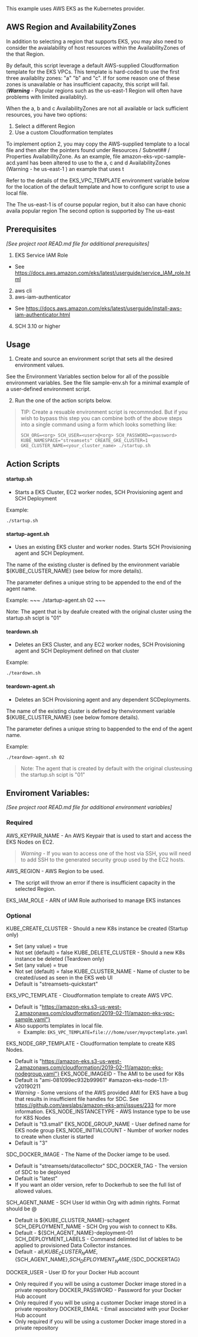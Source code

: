 
This example uses AWS EKS as the Kubernetes provider.

## AWS Region and AvailabilityZones

In addition to selecting a region that supports EKS, you may also need to consider the avaialability of host resources within the AvailabilityZones of the that Region.

By default, this script leverage a default AWS-supplied Cloudformation template for the EKS VPCs.  This template is hard-coded to use the first three availablity zones: "a" "b" and "c".  If for some reason one of these zones is unavailable or has insufficient capacity, this script will fail.  (***Warning*** - Popular regions such as the us-east-1 Region will often have problems with limited availablity).

When the a, b and c AvailabilityZones are not all available or lack sufficient resources, you have two options:
  1. Select a different Region
  2. Use a custom Cloudformation templates

To implement option 2, you may copy the AWS-supplied template to a local file and then alter the pointers found under Resources / Subnet## / Properties AvailabilityZone.  As an example, file amazon-eks-vpc-sample-acd.yaml has been altered to use to the a, c and d AvailabilityZones (Warning - he us-east-1 ) an example that uses t

Refer to the details of the EKS_VPC_TEMPLATE environment variable below for the location of the default template and how to configure script to use a local file.



The The us-east-1 is of course popular region, but it also can have chonic availa popular region
 The second option is supported by
The us-east



## Prerequisites

*[See project root READ.md file for additional prerequisites]*

1. EKS Service IAM Role
  - See https://docs.aws.amazon.com/eks/latest/userguide/service_IAM_role.html
2. aws cli
3. aws-iam-authenticator
  - See https://docs.aws.amazon.com/eks/latest/userguide/install-aws-iam-authenticator.html
4. SCH 3.10 or higher

## Usage

1. Create and source an environment script that sets all the desired environment values.

  See the Environment Variables section below for all of the possible environment variables. See the file sample-env.sh for a minimal example of a user-defined environment script.

2. Run the one of the action scripts below.

  > TIP: Create a resuable environment script is recommnded.  But if you wish to bypass this step you can combine both of the above steps into a single command using a form which looks something like:
  >  ~~~
  >  SCH_ORG=<org> SCH_USER=<user>@<org> SCH_PASSWORD=<password> KUBE_NAMESPACE="streamsets" CREATE_GKE_CLUSTER=1 GKE_CLUSTER_NAME=<your_cluster_name> ./startup.sh
  >  ~~~

## Action Scripts

#### startup.sh

  - Starts a EKS Cluster, EC2 worker nodes, SCH Provisioning agent and SCH Deployment   

  Example:
  ~~~
  ./startup.sh
  ~~~

#### startup-agent.sh <suffix>
  - Uses an existing EKS cluster and worker nodes.  Starts SCH Provisioning agent and SCH Deployment.  

  The name of the existing cluster is defined by the environment variable ${KUBE_CLUSTER_NAME} (see below for more details).

  The <suffix> parameter defines a unique string to be appended to the end of the agent name.

  Example:
    ~~~
    ./startup-agent.sh 02
    ~~~

   Note: The agent that is by deafule created with the original cluster using the startup.sh scipt is "01"

#### teardown.sh

   - Deletes an EKS Cluster, and any EC2 worker nodes, SCH Provisioning agent and SCH Deployment defined on that cluster   

   Example:
   ~~~
   ./teardown.sh
   ~~~

#### teardown-agent.sh <suffix>
  - Deletes an SCH Provisioning agent and any dependent SCDeployments.  

  The name of the existing cluster is defined by thenvironment variable ${KUBE_CLUSTER_NAME} (see below fomore details).

  The <suffix> parameter defines a unique string to bappended to the end of the agent name.

  Example:
   ~~~
   ./teardown-agent.sh 02
   ~~~

  > Note: The agent that is created by default with the original clusteusing the startup.sh scipt is "01"

## Enviroment Variables:

*[See project root READ.md file for additional environment variables]*


### Required

AWS_KEYPAIR_NAME - An AWS Keypair that is used to start and access the EKS Nodes on EC2.
> *Warning* - If you wan to access one of the host via SSH, you will need to add SSH to the generated security group used by the EC2 hosts.

AWS_REGION - AWS Region to be used.
- The script will throw an error if there is insufficient capacity in the selected Region.

EKS_IAM_ROLE - ARN of IAM Role authorised to manage EKS instances


### Optional

KUBE_CREATE_CLUSTER - Should a new K8s instance be created (Startup only)
  - Set (any value) = true
  - Not set (default) = false
KUBE_DELETE_CLUSTER - Should a new K8s instance be deleted (Teardown only)
  - Set (any value) = true
  - Not set (default) = false
KUBE_CLUSTER_NAME - Name of cluster to be created/used as seen in the EKS web UI
  - Default is "streamsets-quickstart"


EKS_VPC_TEMPLATE - Cloudformation template to create AWS VPC.
  - Default is "https://amazon-eks.s3-us-west-2.amazonaws.com/cloudformation/2019-02-11/amazon-eks-vpc-sample.yaml"}
  - Also supports templates in local file.
    - Example:
      `EKS_VPC_TEMPLATE=file:///home/user/myvpctemplate.yaml`

EKS_NODE_GRP_TEMPLATE - Cloudformation template to create K8S Nodes.
  - Default is "https://amazon-eks.s3-us-west-2.amazonaws.com/cloudformation/2019-02-11/amazon-eks-nodegroup.yaml"}
EKS_NODE_IMAGEID - The AMI to be used for K8s
  - Default is "ami-081099ec932b99961"  #amazon-eks-node-1.11-v20190211
  - *Warning* - Some versions of the AWS provided AMI for EKS have a bug that results in insufficient file handles for SDC.  See https://github.com/awslabs/amazon-eks-ami/issues/233 for more information.
EKS_NODE_INSTANCETYPE - AWS Instance type to be use for K8S Nodes
  - Default is "t3.small"
EKS_NODE_GROUP_NAME - User defined name for EKS node group
EKS_NODE_INITIALCOUNT - Number of worker nodes to create when cluster is started
  - Default is "3"

SDC_DOCKER_IMAGE - The Name of the Docker iamge to be used.
  - Default is "streamsets/datacollector"
SDC_DOCKER_TAG - The version of SDC to be deployed
  - Default is "latest"
  - If you want an older version, refer to Dockerhub to see the full list of allowed values.


SCH_AGENT_NAME - SCH User Id within Org with admin rights.  Format should be <user>@<org>
  - Default is ${KUBE_CLUSTER_NAME}-schagent
SCH_DEPLOYMENT_NAME - SCH Org you wish to connect to K8s.
  - Default - ${SCH_AGENT_NAME}-deployment-01
SCH_DEPLOYMENT_LABELS - Command delimted list of lables to be applied to provisioned Data Collector instances.
  - Default - all,${KUBE_CLUSTER_NAME},${SCH_AGENT_NAME},${SCH_DEPLOYMENT_NAME},${SDC_DOCKERTAG}


DOCKER_USER - User ID for your Docker Hub account
  - Only required if you will be using a customer Docker image stored in a private repository
DOCKER_PASSWORD - Password for your Docker Hub account
  - Only required if you will be using a customer Docker image stored in a private repository
DOCKER_EMAIL - Email associated with your Docker Hub account
  - Only required if you will be using a customer Docker image stored in a private repository
